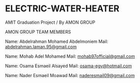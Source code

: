 # ELECTRIC-WATER-HEATER
AMIT Graduation Project / By AMON GROUP


AMON GROUP TEAM MEMBERS


Name: Abdelrahman Mohamed Abdelmoniem       Mail: abdelrahman.laman.95@gmail.com

Name: Mohab Adel Mohamed
Mail: mohab97official@gmail.com

Name: Osama Esmaeil Alsayed
Mail: osama-egy@hotmail.com

Name: Nader Esmaeil Moawad
Mail: naderesmail09@gmail.com
